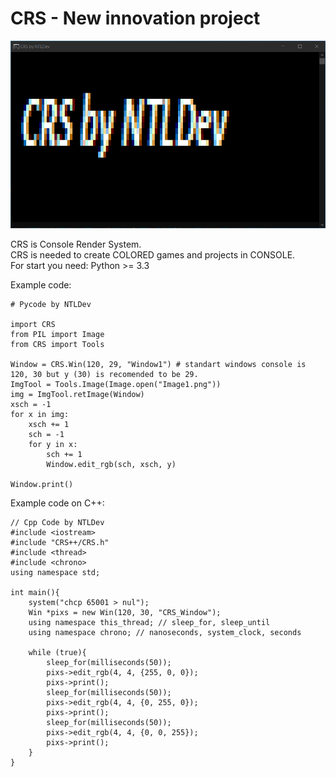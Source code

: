 # CRS - New innovation project

<img height="300" src="./images/Running_Example_Code.PNG" title="Running Example Code" width="600"/></img>

CRS is Console Render System.<br>
CRS is needed to create COLORED games and projects in CONSOLE.<br>
For start you need: Python >= 3.3

Example code:

```
# Pycode by NTLDev

import CRS
from PIL import Image
from CRS import Tools

Window = CRS.Win(120, 29, "Window1") # standart windows console is 120, 30 but y (30) is recomended to be 29.
ImgTool = Tools.Image(Image.open("Image1.png"))
img = ImgTool.retImage(Window)
xsch = -1
for x in img:
    xsch += 1
    sch = -1
    for y in x:
        sch += 1
        Window.edit_rgb(sch, xsch, y)

Window.print()

```

Example code on C++:
```
// Cpp Code by NTLDev
#include <iostream>
#include "CRS++/CRS.h"
#include <thread>
#include <chrono>
using namespace std;

int main(){
    system("chcp 65001 > nul");
    Win *pixs = new Win(120, 30, "CRS_Window");
    using namespace this_thread; // sleep_for, sleep_until
    using namespace chrono; // nanoseconds, system_clock, seconds

    while (true){
        sleep_for(milliseconds(50));
        pixs->edit_rgb(4, 4, {255, 0, 0});
        pixs->print();
        sleep_for(milliseconds(50));
        pixs->edit_rgb(4, 4, {0, 255, 0});
        pixs->print();
        sleep_for(milliseconds(50));
        pixs->edit_rgb(4, 4, {0, 0, 255});
        pixs->print();
    }
}
```
